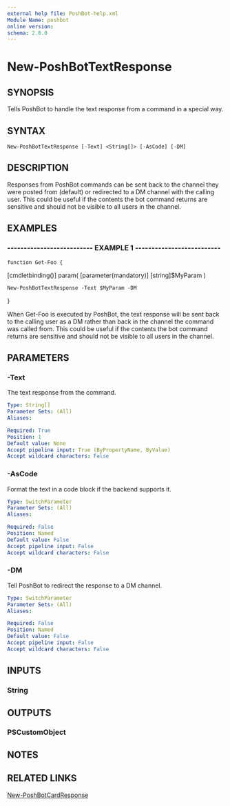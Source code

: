 ```yaml
---
external help file: PoshBot-help.xml
Module Name: poshbot
online version: 
schema: 2.0.0
---
```


# New-PoshBotTextResponse

## SYNOPSIS
Tells PoshBot to handle the text response from a command in a special way.

## SYNTAX

```
New-PoshBotTextResponse [-Text] <String[]> [-AsCode] [-DM]
```

## DESCRIPTION
Responses from PoshBot commands can be sent back to the channel they were posted from (default) or redirected to a DM channel with the
calling user.
This could be useful if the contents the bot command returns are sensitive and should not be visible to all users
in the channel.

## EXAMPLES

### -------------------------- EXAMPLE 1 --------------------------
```
function Get-Foo {
```

\[cmdletbinding()\]
    param(
        \[parameter(mandatory)\]
        \[string\]$MyParam
    )

    New-PoshBotTextResponse -Text $MyParam -DM
}

When Get-Foo is executed by PoshBot, the text response will be sent back to the calling user as a DM rather than back in the channel the
command was called from.
This could be useful if the contents the bot command returns are sensitive and should not be visible to all users
in the channel.

## PARAMETERS

### -Text
The text response from the command.

```yaml
Type: String[]
Parameter Sets: (All)
Aliases: 

Required: True
Position: 1
Default value: None
Accept pipeline input: True (ByPropertyName, ByValue)
Accept wildcard characters: False
```

### -AsCode
Format the text in a code block if the backend supports it.

```yaml
Type: SwitchParameter
Parameter Sets: (All)
Aliases: 

Required: False
Position: Named
Default value: False
Accept pipeline input: False
Accept wildcard characters: False
```

### -DM
Tell PoshBot to redirect the response to a DM channel.

```yaml
Type: SwitchParameter
Parameter Sets: (All)
Aliases: 

Required: False
Position: Named
Default value: False
Accept pipeline input: False
Accept wildcard characters: False
```

## INPUTS

### String

## OUTPUTS

### PSCustomObject

## NOTES

## RELATED LINKS

[New-PoshBotCardResponse]()

